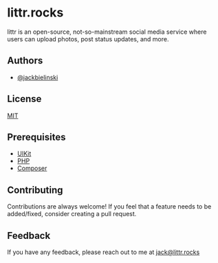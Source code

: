 
# littr.rocks

littr is an open-source, not-so-mainstream social media service where users can upload photos, post status updates, and more.


## Authors

- [@jackbielinski](https://www.github.com/jackbielinski)




## License

[MIT](https://choosealicense.com/licenses/mit/)


## Prerequisites

- [UIKit](https://getuikit.com)
- [PHP](https://php.net)
- [Composer](https://getcomposer.org)
## Contributing

Contributions are always welcome! If you feel that a feature needs to be added/fixed, consider creating a pull request.


## Feedback

If you have any feedback, please reach out to me at jack@littr.rocks



